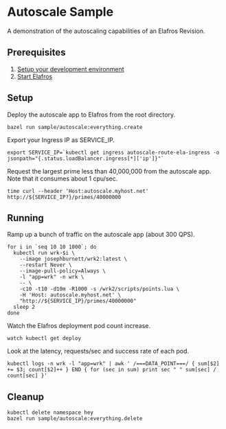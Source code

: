 # Autoscale Sample

A demonstration of the autoscaling capabilities of an Elafros Revision.

## Prerequisites

1. [Setup your development environment](../../DEVELOPMENT.md#getting-started)
2. [Start Elafros](../../README.md#start-elafros)

## Setup

Deploy the autoscale app to Elafros from the root directory.

```shell
bazel run sample/autoscale:everything.create
```

Export your Ingress IP as SERVICE_IP.

```shell
export SERVICE_IP=`kubectl get ingress autoscale-route-ela-ingress -o jsonpath="{.status.loadBalancer.ingress[*]['ip']}"`
```

Request the largest prime less than 40,000,000 from the autoscale app.  Note that it consumes about 1 cpu/sec.

```shell
time curl --header 'Host:autoscale.myhost.net' http://${SERVICE_IP?}/primes/40000000
```

## Running

Ramp up a bunch of traffic on the autoscale app (about 300 QPS).

```shell
for i in `seq 10 10 1000`; do
  kubectl run wrk-$i \
    --image josephburnett/wrk2:latest \
    --restart Never \
    --image-pull-policy=Always \
    -l "app=wrk" -n wrk \
    -- \
    -c10 -t10 -d10m -R1000 -s /wrk2/scripts/points.lua \
    -H 'Host: autoscale.myhost.net' \
    "http://${SERVICE_IP}/primes/40000000"
  sleep 2
done
```

Watch the Elafros deployment pod count increase.

```shell
watch kubectl get deploy
```

Look at the latency, requests/sec and success rate of each pod.

```shell
kubectl logs -n wrk -l "app=wrk" | awk ' /===DATA_POINT===/ { sum[$2] += $3; count[$2]++ } END { for (sec in sum) print sec " " sum[sec] / count[sec] }'
```

## Cleanup

```shell
kubectl delete namespace hey
bazel run sample/autoscale:everything.delete
```
